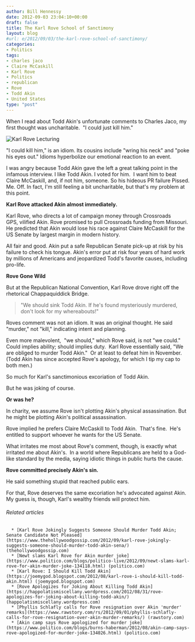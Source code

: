 ```yaml
---
author: Bill Hennessy
date: 2012-09-03 23:04:10+00:00
draft: false
title: The Karl Rove School of Sanctimony
layout: blog
#url: e/2012/09/03/the-karl-rove-school-of-sanctimony/
categories:
- Politics
tags:
- charles jaco
- Claire McCaskill
- Karl Rove
- Politics
- republican
- Rove
- Todd Akin
- United States
type: "post"
---
```


When I read about Todd Akin's unfortunate comments to Charles Jaco, my first thought was uncharitable.  "I could just kill him."

![Karl Rove Lecturing](https://ludicrite.files.wordpress.com/2012/09/rove2.png)


"I could kill him," is an idiom. Its cousins include "wring his neck" and "poke his eyes out." Idioms hyperbolize our emotional reaction to an event.

I was angry because Todd Akin gave the left a great talking point in the infamous interview. I like Todd Akin. I voted for him.  I want him to beat Claire McCaskill, and, if not him, someone. So his hideous PR failure Pissed. Me. Off. In fact, I'm still feeling a bit uncharitable, but that's my problem at this point.

**Karl Rove attacked Akin almost immediately.**

Karl Rove, who directs a lot of campaign money through Crossroads GPS, vilified Akin. Rove promised to pull Crossroads funding from Missouri. He predicted that Akin would lose his race against Claire McCaskill for the US Senate by largest margin in modern history.

All fair and good. Akin put a safe Republican Senate pick-up at risk by his failure to check his tongue. Akin's error put at risk four years of hard work by millions of Americans and jeopardized Todd's favorite causes, including pro-life.

**Rove Gone Wild**

But at the Republican National Convention, Karl Rove drove right off the rhetorical Chappaquiddick Bridge.


> "We should sink Todd Akin. If he's found mysteriously murdered, don't look for my whereabouts!"


Roves comment was not an idiom. It was an original thought. He said "murder," not "kill," indicating intent and planning.

Even more malevolent,  "we should," which Rove said, is not "we could." Could implies ability; should implies duty.  Karl Rove essentially said, "We are obliged to murder Todd Akin."  Or at least to defeat him in November.  (Todd Akin has since accepted Rove's apology, for which I tip my cap to both men.)

So much for Karl's sanctimonious excoriation of Todd Akin.

But he was joking of course.

**Or was he?**

In charity, we assume Rove isn't plotting Akin's physical assassination. But he might be plotting Akin's political assassination.

Rove implied he prefers Claire McCaskill to Todd Akin.  That's fine.  He's entitled to support whoever he wants for the US Senate.

What irritates me most about Rove's comment, though, is exactly what irritated me about Akin's.  In a world where Republicans are held to a God-like standard by the media, saying idiotic things in public hurts the cause.

**Rove committed precisely Akin's sin.**

He said something stupid that reached public ears.

For that, Rove deserves the same excoriation he's advocated against Akin.  My guess is, though, Karl's wealthy friends will protect him.


###### Related articles





	  * [Karl Rove Jokingly Suggests Someone Should Murder Todd Akin; Senate Candidate Not Pleased](https://www.thehollywoodgossip.com/2012/09/karl-rove-jokingly-suggests-someone-should-murder-todd-akin-sena/) (thehollywoodgossip.com)
	  * [Newt slams Karl Rove for Akin murder joke](https://www.politico.com/blogs/politico-live/2012/09/newt-slams-karl-rove-for-akin-murder-joke-134118.html) (politico.com)
	  * [Karl Rove: I Should Kill Todd Akin](https://joemygod.blogspot.com/2012/08/karl-rove-i-should-kill-todd-akin.html) (joemygod.blogspot.com)
	  * [Rove Apologizes for Joking About Killing Todd Akin](https://happolatismiscellany.wordpress.com/2012/08/31/rove-apologizes-for-joking-about-killing-todd-akin/) (happolatismiscellany.wordpress.com)
	  * [Phyllis Schlafly calls for Rove resignation over Akin 'murder' remarks](https://www.rawstory.com/rs/2012/09/01/phyllis-schlafly-calls-for-rove-resignation-over-akin-murder-remarks/) (rawstory.com)
	  * [Akin camp says Rove apologized for murder joke](https://www.politico.com/blogs/burns-haberman/2012/08/akin-camp-says-rove-apologized-for-murder-joke-134026.html) (politico.com)

